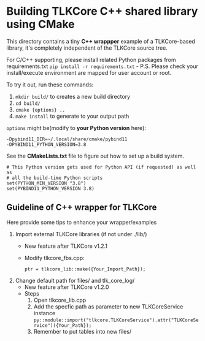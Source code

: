 # Building TLKCore C++ shared library using CMake

This directory contains a tiny **C++ wrappper** example of a TLKCore-based library, it's completely independent of the TLKCore source tree.

For C/C++ supporting, please install related Python packages from requirements.txt
    `pip install -r requirements.txt`
    - P.S. Please check your install/execute environment are mapped for user account or root.

To try it out, run these commands:

1. `mkdir build/` to creates a new build directory
2. `cd build/`
3. `cmake {options} ..`
4. `make install` to generate to your output path

`options` might be(modify to **your Python version** here):

    -Dpybind11_DIR=~/.local/share/cmake/pybind11
    -DPYBIND11_PYTHON_VERSION=3.8

See the **CMakeLists.txt** file to figure out how to set up a build system.

  ```shell
  # This Python version gets used for Python API (if requested) as well as
  # all the build-time Python scripts
  set(PYTHON_MIN_VERSION "3.8")
  set(PYBIND11_PYTHON_VERSION 3.8)
  ```

## Guideline of C++ wrapper for TLKCore

Here provide some tips to enhance your wrapper/examples

1. Import external TLKCore libraries (if not under ./lib/)
    * New feature after TLKCore v1.2.1
    * Modify tlkcore_fbs.cpp:

          ptr = tlkcore_lib::make({Your_Import_Path});

2. Change default path for files/ and tlk_core_log/
    * New feature after TLKCore v1.2.0
    * Steps
        1. Open tlkcore_lib.cpp
        2. Add the specfic path as parameter to new TLKCoreService instance `py::module::import("tlkcore.TLKCoreService").attr("TLKCoreService")({Your_Path});`
        3. Remember to put tables into new files/
